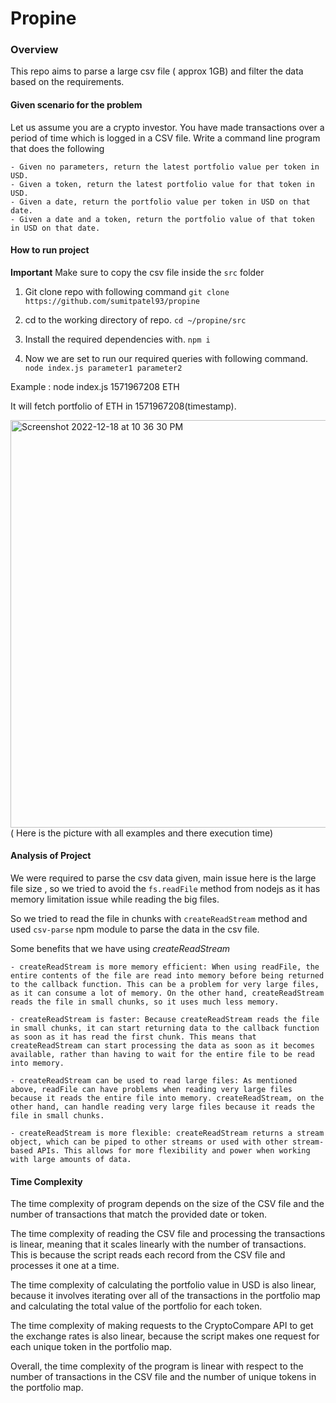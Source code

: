 # Propine

### Overview
This repo aims to parse a large csv file ( approx 1GB) and filter the data based on the requirements.

#### Given scenario for the problem

Let us assume you are a crypto investor. You have made transactions over a period of time which is logged in a CSV file. Write a command line program that does the following

    - Given no parameters, return the latest portfolio value per token in USD.
    - Given a token, return the latest portfolio value for that token in USD.
    - Given a date, return the portfolio value per token in USD on that date.
    - Given a date and a token, return the portfolio value of that token in USD on that date.


#### How to run project

**Important**
Make sure to copy the csv file inside the `src` folder 

1. Git clone repo with following command
    `git clone https://github.com/sumitpatel93/propine`

2. cd to the working directory of repo.
    `cd ~/propine/src`

3. Install the required dependencies with.
   `npm i`

4. Now we are set to run our required queries   with following command.
 `node index.js parameter1 parameter2`

 Example : node index.js 1571967208 ETH

 It will fetch portfolio of ETH in 1571967208(timestamp).

 <img width="652" alt="Screenshot 2022-12-18 at 10 36 30 PM" src="https://user-images.githubusercontent.com/15656052/208310717-9b959265-f5bd-46df-8fb1-ba863052be07.png">
( Here is the picture with all examples and there execution time)


#### Analysis of Project
We were required to parse the csv data given, main issue here is the large file size , so we tried to avoid the `fs.readFile` method from nodejs as it has memory limitation issue while reading the big files.

So we tried to read the file in chunks with  `createReadStream` method and used `csv-parse` npm module to parse the data in the csv file.

Some benefits that we have using *createReadStream* 

    - createReadStream is more memory efficient: When using readFile, the entire contents of the file are read into memory before being returned to the callback function. This can be a problem for very large files, as it can consume a lot of memory. On the other hand, createReadStream reads the file in small chunks, so it uses much less memory.

    - createReadStream is faster: Because createReadStream reads the file in small chunks, it can start returning data to the callback function as soon as it has read the first chunk. This means that createReadStream can start processing the data as soon as it becomes available, rather than having to wait for the entire file to be read into memory.

    - createReadStream can be used to read large files: As mentioned above, readFile can have problems when reading very large files because it reads the entire file into memory. createReadStream, on the other hand, can handle reading very large files because it reads the file in small chunks.

    - createReadStream is more flexible: createReadStream returns a stream object, which can be piped to other streams or used with other stream-based APIs. This allows for more flexibility and power when working with large amounts of data.


#### Time Complexity
The time complexity of program depends on the size of the CSV file and the number of transactions that match the provided date or token.

The time complexity of reading the CSV file and processing the transactions is linear, meaning that it scales linearly with the number of transactions. This is because the script reads each record from the CSV file and processes it one at a time.

The time complexity of calculating the portfolio value in USD is also linear, because it involves iterating over all of the transactions in the portfolio map and calculating the total value of the portfolio for each token.

The time complexity of making requests to the CryptoCompare API to get the exchange rates is also linear, because the script makes one request for each unique token in the portfolio map.

Overall, the time complexity of the program is linear with respect to the number of transactions in the CSV file and the number of unique tokens in the portfolio map.